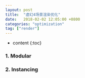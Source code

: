```yaml
---
layout: post
title:  "虚幻4场景渲染优化"
date:   2018-02-02 12:05:00 +0800
categories: "optimization"
tag: ["render"]
---
```


* content
{:toc}


### 1. Modular   

### 2. Instancing

